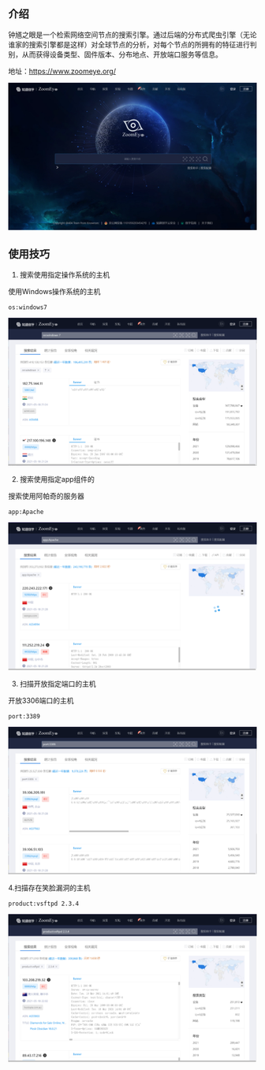 

## 介绍

钟馗之眼是一个检索网络空间节点的搜索引擎。通过后端的分布式爬虫引擎（无论谁家的搜索引擎都是这样）对全球节点的分析，对每个节点的所拥有的特征进行判别，从而获得设备类型、固件版本、分布地点、开放端口服务等信息。

地址：https://www.zoomeye.org/

![](img/zoomeye/1.png)

## 使用技巧

1. 搜索使用指定操作系统的主机

使用Windows操作系统的主机

```
os:windows7
```

![](img/zoomeye/2.png)

2. 搜索使用指定app组件的

搜索使用阿帕奇的服务器

```
app:Apache
```

![](img/zoomeye/3.png)

3. 扫描开放指定端口的主机

开放3306端口的主机

```
port:3389
```

![](img/zoomeye/4.png)

4.扫描存在笑脸漏洞的主机

```
product:vsftpd 2.3.4
```

![](img/zoomeye/5.png)
